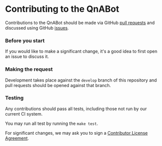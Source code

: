 # Contributing to the QnABot

Contributions to the QnABot should be made via GitHub [pull
requests](https://github.com/awslabs/aws-ai-qna-bot/pulls) and discussed using
GitHub [issues](https://github.com/awslabs/aws-ai-qna-bot/issues).

### Before you start

If you would like to make a significant change, it's a good idea to first open
an issue to discuss it.

### Making the request

Development takes place against the `develop` branch of this repository and pull
requests should be opened against that branch.

### Testing

Any contributions should pass all tests, including those not run by our
current CI system.

You may run all test by running the `make test`.

For significant changes, we may ask you to sign a [Contributor License
Agreement](http://en.wikipedia.org/wiki/Contributor_License_Agreement).

